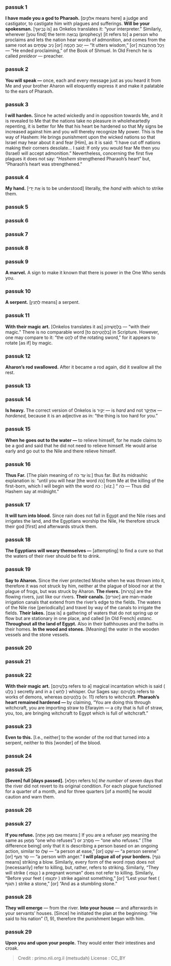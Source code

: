 
### passuk 1
<b>I have made you a god to Pharaoh.</b> [אלקים means here] a judge and castigator, to castigate him with plagues and sufferings. 
<b>Will be your spokesman.</b> [נְבִיאֶךָ is] as Onkelos translates it: “your interpreter.” Similarly, wherever [you find] the term נְבוּאָה (prophecy) [it refers to] a person who proclaims and lets the nation hear words of admonition, and comes from the same root as נִיב שְׂפָתָיִם [or] יָנוּב חָכְמָה — “It utters wisdom,” [or] וַיְכַל מֵהִתְנַבּוֹת — “He ended proclaiming,” of the Book of Shmuel. In Old French he is called <i>preideor</i> — preacher. 

### passuk 2
<b>You will speak —</b> once, each and every message just as you heard it from Me and your brother Aharon will eloquently express it and make it palatable to the ears of Pharaoh. 

### passuk 3
<b>I will harden.</b> Since he acted wickedly and in opposition towards Me, and it is revealed to Me that the nations take no pleasure in wholeheartedly repenting, it is better for Me that his heart be hardened so that My signs be increased against him and you will thereby recognize My power. This is the way of Hashem: He brings punishment upon the wicked nations so that Israel may hear about it and fear [Him], as it is said: “I have cut off nations making their corners desolate... I said: If only you would fear Me then you (Israel) will accept admonition.” Nevertheless, concerning the first five plagues it does not say: “<i>Hashem</i> strengthened Pharaoh’s heart” but, “Pharaoh’s heart was strengthened.” 

### passuk 4
<b>My hand.</b> [אֶת יָדִי is to be understood] literally, the <i>hand</i> with which to strike them. 

### passuk 5

### passuk 6

### passuk 7

### passuk 8

### passuk 9
<b>A marvel.</b> A sign to make it known that there is power in the One Who sends you.

### passuk 10
<b>A serpent.</b> [לְתַנִּין means] a serpent.

### passuk 11
<b>With their magic art.</b> [Onkelos translates it as] בְּלַחֲשֵׁיהוֹן — “with their magic.” There is no comparable word [to בְּלַהֲטֵיהֶם] in Scripture. However, one may compare to it: “the לַהַט of the rotating sword,” for it appears to rotate [as if] by magic. 

### passuk 12
<b>Aharon’s rod swallowed.</b> After it became a rod again, did it swallow all the rest. 

### passuk 13

### passuk 14
<b>Is heavy.</b> The correct version of Onkelos is יַקִּיר — is <i> hard</i> and not אִתְיַקַּר — <i>hardened,</i> because it is an adjective as in: “the thing is too hard for you.” 

### passuk 15
<b>When he goes out to the water —</b> to relieve himself, for he made claims to be a god and said that he did not need to relieve himself. He would arise early and go out to the Nile and there relieve himself. 

### passuk 16
<b>Thus Far.</b> [The plain meaning of עַד כֹּה is:] thus far. But its midrashic explanation is: “until you will hear [the word כֹּה] from Me at the killing of the first-born, which I will begin with the word כֹה : [viz.] “ כֹּה — Thus did Hashem say at midnight.” 

### passuk 17
<b>It will turn into blood.</b> Since rain does not fall in Egypt and the Nile rises and irrigates the land, and the Egyptians worship the Nile, He therefore struck their god [first] and afterwards struck them. 

### passuk 18
<b>The Egyptians will weary themselves —</b> [attempting] to find a cure so that the waters of their river should be fit to drink.

### passuk 19
<b>Say to Aharon.</b> Since the river protected Moshe when he was thrown into it, therefore it was not struck by him, neither at the plague of blood nor at the plague of frogs, but was struck by Aharon. 
<b>The rivers.</b> [נְהָרוֹת] are the flowing rivers, just like our rivers. 
<b>Their canals.</b> [יְאוֹרִים] are man-made irrigation canals that extend from the river’s edge to the fields. The waters of the Nile rise [periodically] and travel by way of the canals to irrigate the fields.
<b>Their lakes.</b> [אֲגַם is] a gathering of waters that do not spring up or flow but are stationary in one place, and called [in Old French] <i>estanc.</i> 
<b>Throughout all the land of Egypt.</b> Also in their bathhouses and the baths in their homes.
<b>In the wood and stones.</b> [Meaning] the water in the wooden vessels and the stone vessels.

### passuk 20

### passuk 21

### passuk 22
<b>With their magic art.</b> [בְּלָטֵיהֶם refers to a] magical incantation which is said ( בַּלָט ) secretly and in a ( לַחַשׁ ) whisper. Our Sages say: בְּלָטֵיהֶם refers to works of demons, whereas בְּלַהֲטֵיהֶם (v. 11) refers to witchcraft. 
<b>Pharaoh’s heart remained hardened — </b> by claiming, “You are doing this through witchcraft, you are importing straw to Efarayim — a city that is full of straw, you, too, are bringing witchcraft to Egypt which is full of witchcraft.” 

### passuk 23
<b>Even to this.</b> [I.e., neither] to the wonder of the rod that turned into a serpent, neither to this [wonder] of the blood. 

### passuk 24

### passuk 25
<b>[Seven] full [days passed].</b> [וַיִמָּלֵא refers to] <i>the number</i> of seven days that the river did not revert to its original condition. For each plague functioned for a quarter of a month, and for three quarters [of a month] he would caution and warn them. 

### passuk 26

### passuk 27
<b>If you refuse.</b> [וְאִם מָאֵן אַתָּה means:] If you are a refuser מָאֵן meaning the same as מְמָאֵן “one who refuses”) or מְסָרֵב — “one who refuses.” [The difference being] only that it is describing a person based on an ongoing action, similar to שָׁלֵו — “a person at ease,” [or] שָׁקֵט — “a person serene” [or] סַר וְזָעֵף — “a person with anger.” 
<b>I will plague all of your borders.</b> [נֹגֵף means] striking a blow. Similarly, every form of the word מַגֵּפָה does not [necessarily] refer to killing, but, rather, refers to striking. Similarly, “They will strike ( וְנָגְפוּ ) a pregnant woman” does not refer to killing. Similarly, “Before your feet ( יִתְנַגְּפוּ ) strike against something,” [or] “Lest your feet ( תִּגּוֹף ) strike a stone,” [or] “And as a stumbling stone.” 

### passuk 28
<b>They will emerge</b> — from the river.
<b>Into your house</b> — and afterwards in your servants’ houses. [Since] he initiated the plan at the beginning: “He said to his nation” (1, 9), therefore the punishment began with him. 

### passuk 29
<b>Upon you and upon your people.</b> They would enter their intestines and croak.

>Credit : primo.nli.org.il (metsudah)
>License : CC_BY